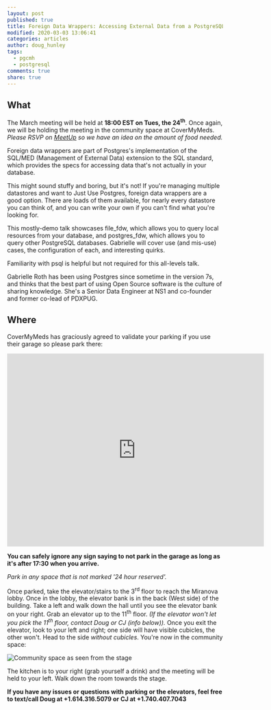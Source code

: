 ```yaml
---
layout: post
published: true
title: Foreign Data Wrappers: Accessing External Data from a PostgreSQL database
modified: 2020-03-03 13:06:41
categories: articles
author: doug_hunley
tags:
  - pgcmh
  - postgresql
comments: true
share: true
---
```


What
----

The March meeting will be held at **18:00 EST on Tues, the 24<sup>th</sup>**. Once again, we will be holding the meeting in the community space at CoverMyMeds. *Please RSVP on [MeetUp](https://www.meetup.com/postgresCMH/events/bjbmcmybcfbgc/) so we have an idea on the amount of food needed.*

Foreign data wrappers are part of Postgres's implementation of the SQL/MED (Management of External Data) extension to the SQL standard, which provides the specs for accessing data that's not actually in your database.

This might sound stuffy and boring, but it's not! If you're managing multiple datastores and want to Just Use Postgres, foreign data wrappers are a good option. There are loads of them available, for nearly every datastore you can think of, and you can write your own if you can't find what you're looking for.

This mostly-demo talk showcases file_fdw, which allows you to query local resources from your database, and postgres_fdw, which allows you to query other PostgreSQL databases. Gabrielle will cover use (and mis-use) cases, the configuration of each, and interesting quirks.

Familiarity with psql is helpful but not required for this all-levels talk.

Gabrielle Roth has been using Postgres since sometime in the version 7s, and thinks that the best part of using Open Source software is the culture of sharing knowledge. She's a Senior Data Engineer at NS1 and co-founder and former co-lead of PDXPUG.


Where
-----

CoverMyMeds has graciously agreed to validate your parking if you use their garage so please park there:

<iframe src="https://www.google.com/maps/embed?pb=!1m0!3m2!1sen!2sus!4v1488389756992!6m8!1m7!1sLjB1moOcFPJm5UT4cdhnig!2m2!1d39.95415440342131!2d-83.0050335305906!3f321.1273220824533!4f-4.543767100369678!5f0.7820865974627469" width="600" height="450" frameborder="0" style="border:0" allowfullscreen></iframe>

 **You can safely ignore any sign saying to not park in the garage as long as it's after 17:30 when you arrive.**

_Park in any space that is not marked '24 hour reserved'._

Once parked, take the elevator/stairs to the 3<sup>rd</sup> floor to reach the Miranova lobby. Once in the lobby, the elevator bank is in the back (West side) of the building. Take a left and walk down the hall until you see the elevator bank on your right. Grab an elevator up to the 11<sup>th</sup> floor. _(If the elevator won't let you pick the 11<sup>th</sup> floor, contact Doug or CJ (info below))._ Once you exit the elevator, look to your left and right; one side will have visible cubicles, the other won't. Head to the side _without cubicles_. You're now in the community space:

![Community space as seen from the stage](https://www.scriptscribe.org/wp-content/uploads/2015/12/Hour-of-code-2.jpg)

The kitchen is to your right (grab yourself a drink) and the meeting will be held to your left. Walk down the room towards the stage.

**If you have any issues or questions with parking or the elevators, feel free to text/call Doug at +1.614.316.5079 or CJ at +1.740.407.7043**
